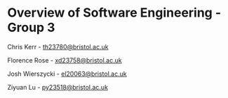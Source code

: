 # Overview of Software Engineering - Group 3

Chris Kerr - th23780@bristol.ac.uk

Florence Rose - xd23758@bristol.ac.uk

Josh Wierszycki - el20063@bristol.ac.uk

Ziyuan Lu - py23518@bristol.ac.uk
